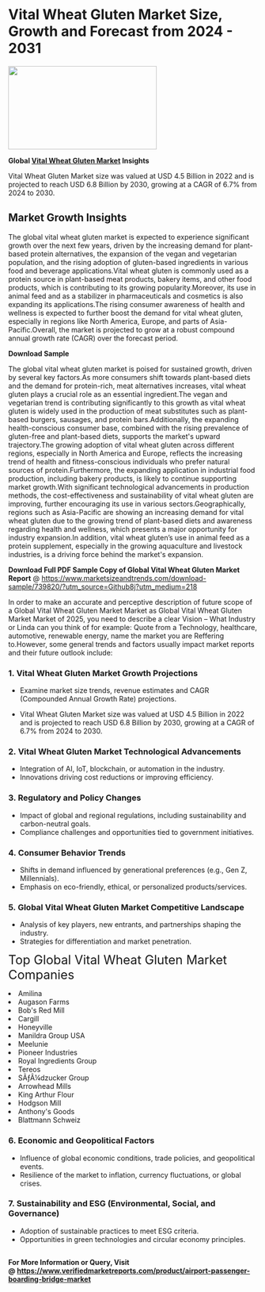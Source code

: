 <H1>Vital Wheat Gluten Market Size, Growth and Forecast from 2024 - 2031</H1><img class="aligncenter size-medium wp-image-584254" src="https://thirdeyenews.in/wp-content/uploads/2024/09/Global-Market-Research-300x168.jpeg" alt="" width="300" height="168" /><p><strong>Global&nbsp;<a href="https://www.marketsizeandtrends.com/download-sample/739820/?utm_source=Github8j?utm_medium=218">Vital Wheat Gluten Market</a> Insights</strong></p><p>Vital Wheat Gluten Market size was valued at USD 4.5 Billion in 2022 and is projected to reach USD 6.8 Billion by 2030, growing at a CAGR of 6.7% from 2024 to 2030.</p><p><h2>Market Growth Insights</h2> <p>The global vital wheat gluten market is expected to experience significant growth over the next few years, driven by the increasing demand for plant-based protein alternatives, the expansion of the vegan and vegetarian population, and the rising adoption of gluten-based ingredients in various food and beverage applications.Vital wheat gluten is commonly used as a protein source in plant-based meat products, bakery items, and other food products, which is contributing to its growing popularity.Moreover, its use in animal feed and as a stabilizer in pharmaceuticals and cosmetics is also expanding its applications.The rising consumer awareness of health and wellness is expected to further boost the demand for vital wheat gluten, especially in regions like North America, Europe, and parts of Asia-Pacific.Overall, the market is projected to grow at a robust compound annual growth rate (CAGR) over the forecast period.</p> <p><strong>Download Sample</strong></p> <p>The global vital wheat gluten market is poised for sustained growth, driven by several key factors.As more consumers shift towards plant-based diets and the demand for protein-rich, meat alternatives increases, vital wheat gluten plays a crucial role as an essential ingredient.The vegan and vegetarian trend is contributing significantly to this growth as vital wheat gluten is widely used in the production of meat substitutes such as plant-based burgers, sausages, and protein bars.Additionally, the expanding health-conscious consumer base, combined with the rising prevalence of gluten-free and plant-based diets, supports the market's upward trajectory.The growing adoption of vital wheat gluten across different regions, especially in North America and Europe, reflects the increasing trend of health and fitness-conscious individuals who prefer natural sources of protein.Furthermore, the expanding application in industrial food production, including bakery products, is likely to continue supporting market growth.With significant technological advancements in production methods, the cost-effectiveness and sustainability of vital wheat gluten are improving, further encouraging its use in various sectors.Geographically, regions such as Asia-Pacific are showing an increasing demand for vital wheat gluten due to the growing trend of plant-based diets and awareness regarding health and wellness, which presents a major opportunity for industry expansion.In addition, vital wheat gluten’s use in animal feed as a protein supplement, especially in the growing aquaculture and livestock industries, is a driving force behind the market's expansion.<p><span class=""><strong>Download Full PDF Sample Copy of Global Vital Wheat Gluten Market Report</strong> @ <a href="https://www.marketsizeandtrends.com/download-sample/739820/?utm_source=Github8j?utm_medium=218" target="_blank">https://www.marketsizeandtrends.com/download-sample/739820/?utm_source=Github8j?utm_medium=218</a></span></p><p>In order to make an accurate and perceptive description of future scope of a Global&nbsp;Vital Wheat Gluten Market Market as Global&nbsp;Vital Wheat Gluten Market Market of 2025, you need to describe a clear Vision &ndash; What Industry or Linda can you think of for example: Quote from a Technology, healthcare, automotive, renewable energy, name the market you are Reffering to.However, some general trends and factors usually impact market reports and their future outlook include:</p><h3>1.&nbsp;<strong>Vital Wheat Gluten Market Growth Projections</strong></h3><ul><li>Examine market size trends, revenue estimates and CAGR (Compounded Annual Growth Rate) projections.</li><li><p>Vital Wheat Gluten Market size was valued at USD 4.5 Billion in 2022 and is projected to reach USD 6.8 Billion by 2030, growing at a CAGR of 6.7% from 2024 to 2030.</p></li></ul><h3>2.&nbsp;<strong>Vital Wheat Gluten Market Technological Advancements</strong></h3><ul><li>Integration of AI, IoT, blockchain, or automation in the industry.</li><li>Innovations driving cost reductions or improving efficiency.</li></ul><h3>3.&nbsp;<strong>Regulatory and Policy Changes</strong></h3><ul><li>Impact of global and regional regulations, including sustainability and carbon-neutral goals.</li><li>Compliance challenges and opportunities tied to government initiatives.</li></ul><h3>4.&nbsp;<strong>Consumer Behavior Trends</strong></h3><ul><li>Shifts in demand influenced by generational preferences (e.g., Gen Z, Millennials).</li><li>Emphasis on eco-friendly, ethical, or personalized products/services.</li></ul><h3>5.&nbsp;<strong>Global Vital Wheat Gluten Market Competitive Landscape</strong></h3><ul><li>Analysis of key players, new entrants, and partnerships shaping the industry.</li><li>Strategies for differentiation and market penetration.</li></ul><p data-pm-slice="1 1 []"><span style="color: inherit; font-family: inherit; font-size: 25px;">Top Global Vital Wheat Gluten Market Companies</span></p><div class="" data-test-id=""><p><li>Amilina</li><li> Augason Farms</li><li> Bob's Red Mill</li><li> Cargill</li><li> Honeyville</li><li> Manildra Group USA</li><li> Meelunie</li><li> Pioneer Industries</li><li> Royal Ingredients Group</li><li> Tereos</li><li> SÃƒÂ¼dzucker Group</li><li> Arrowhead Mills</li><li> King Arthur Flour</li><li> Hodgson Mill</li><li> Anthony's Goods</li><li> Blattmann Schweiz</li></p></div><h3>6.&nbsp;<strong>Economic and Geopolitical Factors</strong></h3><ul><li>Influence of global economic conditions, trade policies, and geopolitical events.</li><li>Resilience of the market to inflation, currency fluctuations, or global crises.</li></ul><h3>7.&nbsp;<strong>Sustainability and ESG (Environmental, Social, and Governance)</strong></h3><ul><li>Adoption of sustainable practices to meet ESG criteria.</li><li>Opportunities in green technologies and circular economy principles.</li></ul><h2><strong style="font-size: 14px;">For More Information or Query, Visit @&nbsp;</strong><a style="background-color: #ffffff; font-size: 14px;" href="https://www.marketsizeandtrends.com/report/vital-wheat-gluten-market/" target="_blank">https://www.verifiedmarketreports.com/product/airport-passenger-boarding-bridge-market</a></h2>